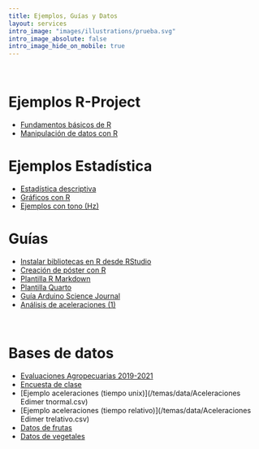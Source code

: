 ```yaml
---
title: Ejemplos, Guías y Datos
layout: services
intro_image: "images/illustrations/prueba.svg"
intro_image_absolute: false
intro_image_hide_on_mobile: true
---
```


<br>

# Ejemplos R-Project

- [Fundamentos básicos de R](https://rpubs.com/Edimer/946766)
- [Manipulación de datos con R](https://rpubs.com/Edimer/962884)


# Ejemplos Estadística

- [Estadística descriptiva](https://rpubs.com/Edimer/951047)
- [Gráficos con R](https://rpubs.com/Edimer/964406)
- [Ejemplos con tono (Hz)](https://rpubs.com/Edimer/964872)


# Guías

- [Instalar bibliotecas en R desde RStudio](/temas/Guides/01-InstallPackage.html)
- [Creación de póster con R](/temas/Guides/examples_experimental_design/poster-plantilla.zip)
- [Plantilla R Markdown](/temas/Guides/00-plantila-rmarkdown.zip)
- [Plantilla Quarto](/temas/Guides/plantilla-quarto.zip)
- [Guía Arduino Science Journal](https://rpubs.com/Edimer/954711)
- [Análisis de aceleraciones (1)](https://rpubs.com/Edimer/966185)

<br>

# Bases de datos

- [Evaluaciones Agropecuarias 2019-2021](/temas/data/Evaluaciones_Agropecuarias_Municipales___EVA._2019_-_2021._Base_Agr_cola.csv)
- [Encuesta de clase](/temas/data/Encuesta-Respuestas.xlsx)
- [Ejemplo aceleraciones (tiempo unix)](/temas/data/Aceleraciones Edimer tnormal.csv)
- [Ejemplo aceleraciones (tiempo relativo)](/temas/data/Aceleraciones Edimer trelativo.csv)
- [Datos de frutas](/temas/data/fruits.csv)
- [Datos de vegetales](/temas/data/vegetables.csv)
